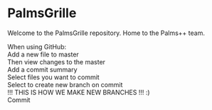 # PalmsGrille

Welcome to the PalmsGrille repository. Home to the Palms++ team.

When using GitHub:<br />
	Add a new file to master<br />
	Then view changes to the master<br />
	Add a commit summary<br />
	Select files you want to commit<br />
	Select to create new branch on commit<br />
		!!! THIS IS HOW WE MAKE NEW BRANCHES !!!    :)<br />
	Commit<br />
